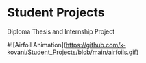 # Student Projects
Diploma Thesis and Internship Project

#![Airfoil Animation](https://github.com/k-kovani/Student_Projects/blob/main/airfoils.gif}



